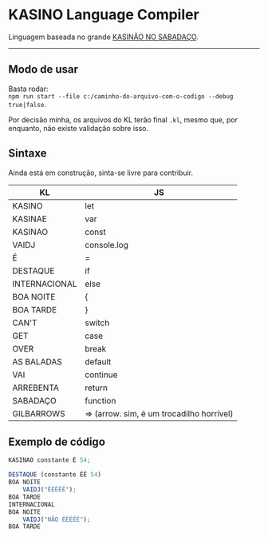 # KASINO Language Compiler

Linguagem baseada no grande [KASINÃO NO SABADAÇO](https://www.youtube.com/watch?v=LCDaw0QmQQc&ab_channel=TeleguiadoTV).

----------

## Modo de usar
Basta rodar:  
`npm run start --file c:/caminho-do-arquivo-com-o-codigo --debug true|false`.  
  
Por decisão minha, os arquivos do KL terão final `.kl`, mesmo que, por enquanto, não existe validação sobre isso.

## Sintaxe

Ainda está em construção, sinta-se livre para contribuir.

KL             | JS
---------------| ------
KASINO         | let
KASINAE        | var
KASINAO        | const
VAIDJ          | console.log
É              | =
DESTAQUE       | if
INTERNACIONAL  | else
BOA NOITE      | {
BOA TARDE      | }
CAN'T          | switch
GET            | case
OVER           | break
AS BALADAS     | default
VAI            | continue
ARREBENTA      | return
SABADAÇO       | function
GILBARROWS     | => (arrow. sim, é um trocadilho horrível)

  
## Exemplo de código
```javascript
KASINAO constante É 54;

DESTAQUE (constante ÉÉ 54)
BOA NOITE
    VAIDJ("ÉÉÉÉÉ");
BOA TARDE
INTERNACIONAL
BOA NOITE
    VAIDJ("NÃO ÉÉÉÉÉ");
BOA TARDE
```
